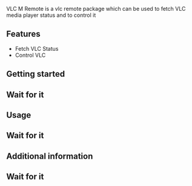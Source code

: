 <!--
This README describes the package. If you publish this package to pub.dev,
this README's contents appear on the landing page for your package.

For information about how to write a good package README, see the guide for
[writing package pages](https://dart.dev/guides/libraries/writing-package-pages).

For general information about developing packages, see the Dart guide for
[creating packages](https://dart.dev/guides/libraries/create-library-packages)
and the Flutter guide for
[developing packages and plugins](https://flutter.dev/developing-packages).
-->

VLC M Remote is a vlc remote package which can be used to fetch VLC media player status and to control it

## Features

* Fetch VLC Status
* Control VLC 

## Getting started

## Wait for it 

## Usage

## Wait for it 

## Additional information

## Wait for it 
